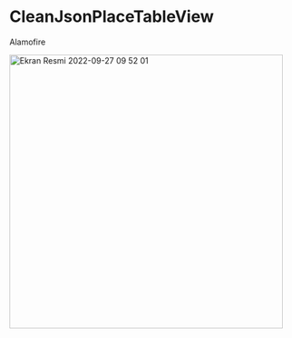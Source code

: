 # CleanJsonPlaceTableView
Alamofire

<img width="482" alt="Ekran Resmi 2022-09-27 09 52 01" src="https://user-images.githubusercontent.com/55364051/192454155-0919aaa0-f1cb-487a-8ec5-50fce38681be.png">

